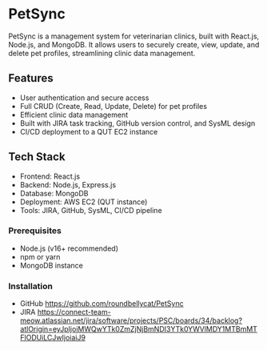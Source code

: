 # PetSync

PetSync is a management system for veterinarian clinics, built with React.js, Node.js, and MongoDB. It allows users to securely create, view, update, and delete pet profiles, streamlining clinic data management.

## Features
- User authentication and secure access
- Full CRUD (Create, Read, Update, Delete) for pet profiles
- Efficient clinic data management
- Built with JIRA task tracking, GitHub version control, and SysML design
- CI/CD deployment to a QUT EC2 instance

## Tech Stack
- Frontend: React.js
- Backend: Node.js, Express.js
- Database: MongoDB
- Deployment: AWS EC2 (QUT instance)
- Tools: JIRA, GitHub, SysML, CI/CD pipeline

### Prerequisites
- Node.js (v16+ recommended)
- npm or yarn
- MongoDB instance

### Installation
- GitHub
https://github.com/roundbellycat/PetSync
- JIRA
https://connect-team-meow.atlassian.net/jira/software/projects/PSC/boards/34/backlog?atlOrigin=eyJpIjoiMWQwYTk0ZmZjNjBmNDI3YTk0YWVlMDY1MTBmMTFlODUiLCJwIjoiaiJ9